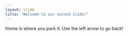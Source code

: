 ```yaml
---
layout: slide
title: "Welcome to our second slide!"
---
```

Home is where you park it.
Use the left arrow to go back!
